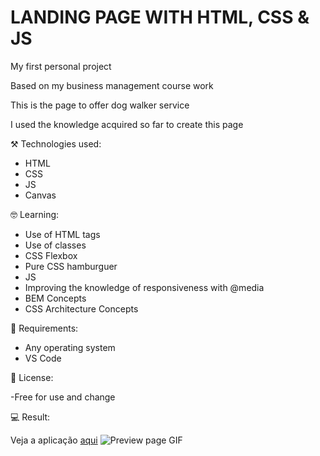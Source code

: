 
# LANDING PAGE WITH HTML, CSS & JS

My first personal project

Based on my business management course work

This is the page to offer dog walker service

I used the knowledge acquired so far to create this page

⚒️ Technologies used:

- HTML
- CSS
- JS
- Canvas

🤓 Learning:

- Use of HTML tags
- Use of classes
- CSS Flexbox
- Pure CSS hamburguer
- JS 
- Improving the knowledge of responsiveness with @media
- BEM Concepts 
- CSS Architecture Concepts

📄 Requirements:

- Any operating system
- VS Code


📝 License:

-Free for use and change

💻 Result:

Veja a aplicação [aqui](https://dog-walker-phi.vercel.app/)
![Preview page GIF](./images/preview.gif)
